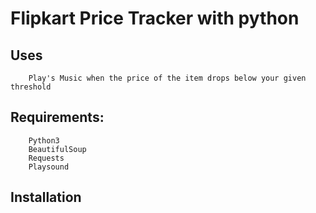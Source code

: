 # Flipkart Price Tracker with python

## Uses
        Play's Music when the price of the item drops below your given threshold

## Requirements:
        Python3 
        BeautifulSoup
        Requests
        Playsound
## Installation
